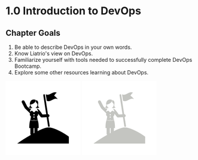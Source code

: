 # 1.0 Introduction to DevOps

## Chapter Goals
 1. Be able to describe DevOps in your own words.
 2. Know Liatrio's view on DevOps.
 3. Familiarize yourself with tools needed to successfully complete DevOps Bootcamp.
 4. Explore some other resources learning about DevOps.


![](../img/goals_light.svg ':size=100x100 :class=light-mode-icon')
![](../img/goals_dark.svg ':size=100x100 :class=dark-mode-icon')
